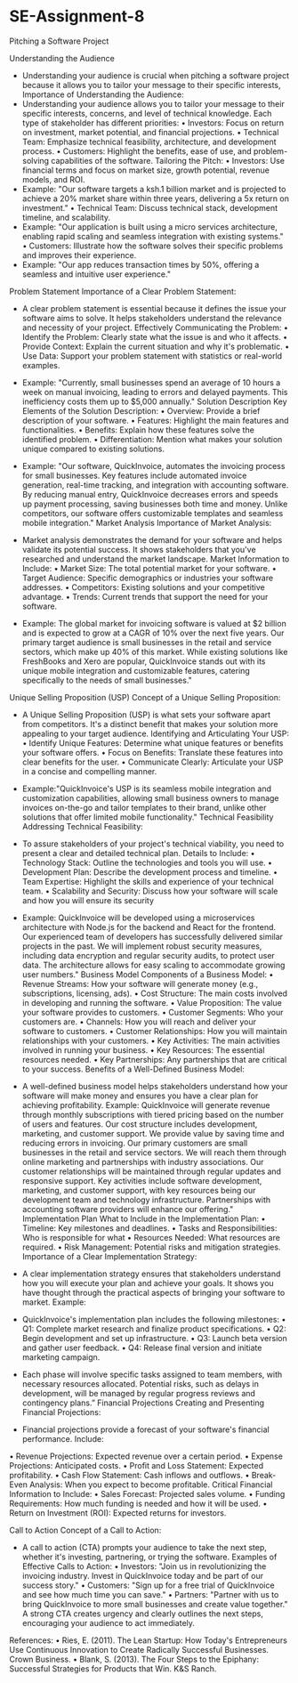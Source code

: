 # SE-Assignment-8
Pitching a Software Project 

Understanding the Audience
-	Understanding your audience is crucial when pitching a software project because it allows you to tailor your message to their specific interests,
Importance of Understanding the Audience:
-	Understanding your audience allows you to tailor your message to their specific interests, concerns, and level of technical knowledge. Each type of stakeholder has different priorities:
•	Investors: Focus on return on investment, market potential, and financial projections.
•	Technical Team: Emphasize technical feasibility, architecture, and development process.
•	Customers: Highlight the benefits, ease of use, and problem-solving capabilities of the software.
Tailoring the Pitch:
•	Investors: Use financial terms and focus on market size, growth potential, revenue models, and ROI. 
-	Example: "Our software targets a ksh.1 billion market and is projected to achieve a 20% market share within three years, delivering a 5x return on investment."
•	Technical Team: Discuss technical stack, development timeline, and scalability. 
- Example: "Our application is built using a micro services architecture, enabling rapid scaling and seamless integration with existing systems."
•	Customers: Illustrate how the software solves their specific problems and improves their experience. 
-	Example: "Our app reduces transaction times by 50%, offering a seamless and intuitive user experience."

Problem Statement
Importance of a Clear Problem Statement:
-	A clear problem statement is essential because it defines the issue your software aims to solve. It helps stakeholders understand the relevance and necessity of your project.
Effectively Communicating the Problem:
•	Identify the Problem: Clearly state what the issue is and who it affects.
•	Provide Context: Explain the current situation and why it's problematic.
•	Use Data: Support your problem statement with statistics or real-world examples.

-	Example: "Currently, small businesses spend an average of 10 hours a week on manual invoicing, leading to errors and delayed payments. This inefficiency costs them up to $5,000 annually."
Solution Description
Key Elements of the Solution Description:
•	Overview: Provide a brief description of your software.
•	Features: Highlight the main features and functionalities.
•	Benefits: Explain how these features solve the identified problem.
•	Differentiation: Mention what makes your solution unique compared to existing solutions.

-	Example: "Our software, QuickInvoice, automates the invoicing process for small businesses. Key features include automated invoice generation, real-time tracking, and integration with accounting software. By reducing manual entry, QuickInvoice decreases errors and speeds up payment processing, saving businesses both time and money. Unlike competitors, our software offers customizable templates and seamless mobile integration."
Market Analysis
Importance of Market Analysis:
-	Market analysis demonstrates the demand for your software and helps validate its potential success. It shows stakeholders that you've researched and understand the market landscape.
Market Information to Include:
•	Market Size: The total potential market for your software.
•	Target Audience: Specific demographics or industries your software addresses.
•	Competitors: Existing solutions and your competitive advantage.
•	Trends: Current trends that support the need for your software.
-	Example: The global market for invoicing software is valued at $2 billion and is expected to grow at a CAGR of 10% over the next five years. Our primary target audience is small businesses in the retail and service sectors, which make up 40% of this market. While existing solutions like FreshBooks and Xero are popular, QuickInvoice stands out with its unique mobile integration and customizable features, catering specifically to the needs of small businesses."

Unique Selling Proposition (USP)
Concept of a Unique Selling Proposition:
-	A Unique Selling Proposition (USP) is what sets your software apart from competitors. It's a distinct benefit that makes your solution more appealing to your target audience.
Identifying and Articulating Your USP:
•	Identify Unique Features: Determine what unique features or benefits your software offers.
•	Focus on Benefits: Translate these features into clear benefits for the user.
•	Communicate Clearly: Articulate your USP in a concise and compelling manner.

-	Example:"QuickInvoice's USP is its seamless mobile integration and customization capabilities, allowing small business owners to manage invoices on-the-go and tailor templates to their brand, unlike other solutions that offer limited mobile functionality."
Technical Feasibility
Addressing Technical Feasibility:
-	To assure stakeholders of your project's technical viability, you need to present a clear and detailed technical plan.
Details to Include:
•	Technology Stack: Outline the technologies and tools you will use.
•	Development Plan: Describe the development process and timeline.
•	Team Expertise: Highlight the skills and experience of your technical team.
•	Scalability and Security: Discuss how your software will scale and how you will ensure its security

-	Example: QuickInvoice will be developed using a microservices architecture with Node.js for the backend and React for the frontend. Our experienced team of developers has successfully delivered similar projects in the past. We will implement robust security measures, including data encryption and regular security audits, to protect user data. The architecture allows for easy scaling to accommodate growing user numbers."
Business Model
Components of a Business Model:
•	Revenue Streams: How your software will generate money (e.g., subscriptions, licensing, ads).
•	Cost Structure: The main costs involved in developing and running the software.
•	Value Proposition: The value your software provides to customers.
•	Customer Segments: Who your customers are.
•	Channels: How you will reach and deliver your software to customers.
•	Customer Relationships: How you will maintain relationships with your customers.
•	Key Activities: The main activities involved in running your business.
•	Key Resources: The essential resources needed.
•	Key Partnerships: Any partnerships that are critical to your success.
Benefits of a Well-Defined Business Model:
-	A well-defined business model helps stakeholders understand how your software will make money and ensures you have a clear plan for achieving profitability.
Example: QuickInvoice will generate revenue through monthly subscriptions with tiered pricing based on the number of users and features. Our cost structure includes development, marketing, and customer support. We provide value by saving time and reducing errors in invoicing. Our primary customers are small businesses in the retail and service sectors. We will reach them through online marketing and partnerships with industry associations. Our customer relationships will be maintained through regular updates and responsive support. Key activities include software development, marketing, and customer support, with key resources being our development team and technology infrastructure. Partnerships with accounting software providers will enhance our offering."
Implementation Plan
What to Include in the Implementation Plan:
•	Timeline: Key milestones and deadlines.
•	Tasks and Responsibilities: Who is responsible for what
•	Resources Needed: What resources are required.
•	Risk Management: Potential risks and mitigation strategies.
Importance of a Clear Implementation Strategy:
-	A clear implementation strategy ensures that stakeholders understand how you will execute your plan and achieve your goals. It shows you have thought through the practical aspects of bringing your software to market.
Example:
-	QuickInvoice's implementation plan includes the following milestones:
•	Q1: Complete market research and finalize product specifications.
•	Q2: Begin development and set up infrastructure.
•	Q3: Launch beta version and gather user feedback.
•	Q4: Release final version and initiate marketing campaign.
-	Each phase will involve specific tasks assigned to team members, with necessary resources allocated. Potential risks, such as delays in development, will be managed by regular progress reviews and contingency plans.”
Financial Projections
Creating and Presenting Financial Projections:
-	Financial projections provide a forecast of your software's financial performance. Include:

•	Revenue Projections: Expected revenue over a certain period.
•	Expense Projections: Anticipated costs.
•	Profit and Loss Statement: Expected profitability.
•	Cash Flow Statement: Cash inflows and outflows.
•	Break-Even Analysis: When you expect to become profitable.
Critical Financial Information to Include:
•	Sales Forecast: Projected sales volume.
•	Funding Requirements: How much funding is needed and how it will be used.
•	Return on Investment (ROI): Expected returns for investors.

Call to Action
Concept of a Call to Action:
-	A call to action (CTA) prompts your audience to take the next step, whether it's investing, partnering, or trying the software.
Examples of Effective Calls to Action:
•	Investors: "Join us in revolutionizing the invoicing industry. Invest in QuickInvoice today and be part of our success story."
•	Customers: "Sign up for a free trial of QuickInvoice and see how much time you can save."
•	Partners: "Partner with us to bring QuickInvoice to more small businesses and create value together."
A strong CTA creates urgency and clearly outlines the next steps, encouraging your audience to act immediately.


References:
•	Ries, E. (2011). The Lean Startup: How Today's Entrepreneurs Use Continuous Innovation to Create Radically Successful Businesses. Crown Business.
•	Blank, S. (2013). The Four Steps to the Epiphany: Successful Strategies for Products that Win. K&S Ranch.


